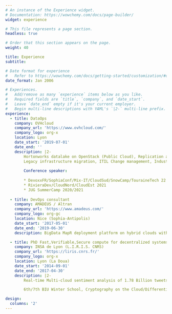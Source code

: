 ```yaml
---
# An instance of the Experience widget.
# Documentation: https://wowchemy.com/docs/page-builder/
widget: experience

# This file represents a page section.
headless: true

# Order that this section appears on the page.
weight: 40

title: Experience
subtitle:

# Date format for experience
#   Refer to https://wowchemy.com/docs/getting-started/customization/#datetime-options
date_format: Jan 2006

# Experiences.
#   Add/remove as many `experience` items below as you like.
#   Required fields are `title`, `company`, and `date_start`.
#   Leave `date_end` empty if it's your current employer.
#   Begin multi-line descriptions with YAML's `|2-` multi-line prefix.
experience:
  - title: DataOps
    company: OVHcloud
    company_url: 'https://www.ovhcloud.com/'
    company_logo: org-x
    location: Lyon
    date_start: '2019-07-01'
    date_end: ''
    description: |2-
        Hortonworks datalake on OpenStack (Public Cloud), Replication agent from Mesos Marathon to Kubernetes,
        Legacy infrastructure migration, ITIL Change management, Industrialization
        
        Conference speaker:
        
        * DevoxxFR/SophiaConf/Mix-IT/CloudSud/SnowCamp/TouraineTech 22
        * RivieraDev/CloudNord/CloudEst 2021
        * JUG SummerCamp 2020/2021
        
  - title: DevOps consultant
    company: AMADEUS / Altran
    company_url: 'https://www.amadeus.com/'
    company_logo: org-gc
    location: Nice (Sophia-Antipolis)
    date_start: '2017-05-01'
    date_end: '2019-06-30'
    description: BigData MapR deployment platform on hybrid clouds with CI/CD workflows and Terraform/Vault, following Twelve factor & ITIL principles. Migration from Puppet to Ansible, and MapR 3 to 5

  - title: PhD Fast,Verifiable,Secure compute for decentralized systems
    company: INSA de Lyon (L.I.R.I.S. CNRS)
    company_url: 'https://liris.cnrs.fr/'
    company_logo: org-x
    location: Lyon (La Doua)
    date_start: '2014-09-01'
    date_end: '2017-04-30'
    description: |2-
        Real-time Multi-cloud sentiment analysis of 1.78 Billion tweets (48h) during Trump-Clinton debates with auto-scaling (Vert.X/Kubernetes/AWS/GCP/Azure)

        6th/7th BIU Winter School, Cryptography on the Cloud/Differential Privacy, Tel Aviv/Israel

design:
  columns: '2'
---
```

